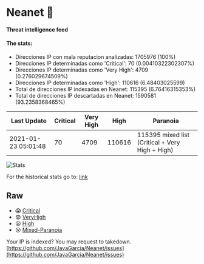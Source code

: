 # Neanet :hocho:
#### Threat intelligence feed
#### The stats:

- Direcciones IP con mala reputacion analizadas: 1705976 (100%)
- Direcciones IP determinadas como 'Critical':  70 (0.00410322302307%)
- Direcciones IP determinadas como 'Very High':  4709 (0.276029674509%)
- Direcciones IP determinadas como 'High':  110616 (6.48403025599)
- Total de direcciones IP indexadas en Neanet:  115395 (6.76416315353%)
- Total de direcciones IP descartadas en Neanet:  1590581 (93.2358368465%)

| Last Update | Critical | Very High | High | Paranoia |
| --- | --- | --- | --- | --- |
| 2021-01-23 05:01:48 | 70 | 4709 | 110616 | 115395 mixed list (Critical + Very High + High)|

![Stats](https://docs.google.com/spreadsheets/d/e/2PACX-1vSnaNMIXVabIpDJjufMlzH7poXnshF3mgd8Is1g9ytUEzVsP5my4Trn8f-xkoLLQ38xpL3HtmUexLo6/pubchart?oid=501124687&format=image)

For the historical stats go to: [link](/stats.csv)
## Raw
- :scream: [Critical](https://raw.githubusercontent.com/JavaGarcia/Neanet/master/blacklists/neanet_critical.txt)
- :fearful: [VeryHigh](https://raw.githubusercontent.com/JavaGarcia/Neanet/master/blacklists/neanet_veryHigh.txtt)
- :frowning: [High](https://raw.githubusercontent.com/JavaGarcia/Neanet/master/blacklists/neanet_high.txt)
- :dizzy_face: [Mixed-Paranoia](https://raw.githubusercontent.com/JavaGarcia/Neanet/master/blacklists/neanet_all.txt)


Your IP is indexed? You may request to takedown. [https://github.com/JavaGarcia/Neanet/issues](https://github.com/JavaGarcia/Neanet/issues)


















































































































































































































































































































































































































































































































































































































































































































































































































































































































































































































































































































































































































































































































































































































































































































































































































































































































































































































































































































































































































































































































































































































































































































































































































































































































































































































































































































































































































































































































































































































































































































































































































































































































































































































































































































































































































































































































































































































































